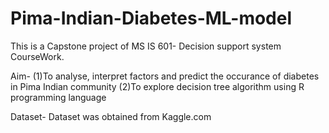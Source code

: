 # Pima-Indian-Diabetes-ML-model
This is a Capstone project of MS IS 601- Decision support system CourseWork.

Aim- (1)To analyse, interpret factors and predict the occurance of diabetes in Pima Indian community
     (2)To explore decision tree algorithm using R programming language

Dataset- Dataset was obtained from Kaggle.com
     
